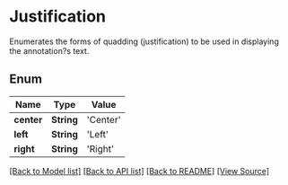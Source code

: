 # Justification
Enumerates the forms of quadding (justification) to be used in displaying the annotation?s text.

## Enum
Name | Type | Value
------------ | ------------- | -------------
**center** | **String** | 'Center'
**left** | **String** | 'Left'
**right** | **String** | 'Right'

[[Back to Model list]](../README.md#documentation-for-models) [[Back to API list]](../README.md#documentation-for-api-endpoints) [[Back to README]](../README.md) [[View Source]](../src/models/Justification.ts)


